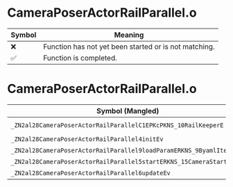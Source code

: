 # CameraPoserActorRailParallel.o
| Symbol | Meaning 
| ------------- | ------------- 
| :x: | Function has not yet been started or is not matching. 
| :white_check_mark: | Function is completed. 


# CameraPoserActorRailParallel.o
| Symbol (Mangled) | Symbol (Demangled) | Decompiled? |
| ------------- |  ------------- | ------------- |
| `_ZN2al28CameraPoserActorRailParallelC1EPKcPKNS_10RailKeeperE` | `al::CameraPoserActorRailParallel::CameraPoserActorRailParallel(char const*,al::RailKeeper const*)` | :white_check_mark: |
| `_ZN2al28CameraPoserActorRailParallel4initEv` | `al::CameraPoserActorRailParallel::init(void)` | :white_check_mark: |
| `_ZN2al28CameraPoserActorRailParallel9loadParamERKNS_9ByamlIterE` | `al::CameraPoserActorRailParallel::loadParam(al::ByamlIter const&)` | :white_check_mark: |
| `_ZN2al28CameraPoserActorRailParallel5startERKNS_15CameraStartInfoE` | `al::CameraPoserActorRailParallel::start(al::CameraStartInfo const&)` | :white_check_mark: |
| `_ZN2al28CameraPoserActorRailParallel6updateEv` | `al::CameraPoserActorRailParallel::update(void)` | :white_check_mark: |
